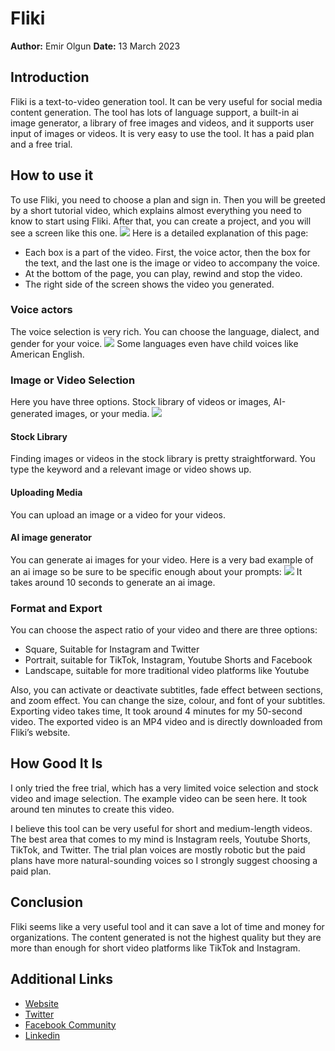 # Fliki

**Author:** Emir Olgun
**Date:** 13 March 2023

## Introduction

Fliki is a text-to-video generation tool. It can be very useful for social media content generation. The tool has lots of language support, a built-in ai image generator, a library of free images and videos, and it supports user input of images or videos. It is very easy to use the tool. It has a paid plan and a free trial.

## How to use it

To use Fliki, you need to choose a plan and sign in. Then you will be greeted by a short tutorial video, which explains almost everything you need to know to start using Fliki. After that, you can create a project, and you will see a screen like this one.
![](https://i.imgur.com/mzvoIep.jpg)
Here is a detailed explanation of this page:
- Each box is a part of the video. First, the voice actor, then the box for the text, and the last one is the image or video to accompany the voice.
- At the bottom of the page, you can play, rewind and stop the video.
- The right side of the screen shows the video you generated.

### Voice actors

The voice selection is very rich. You can choose the language, dialect, and gender for your voice.
![](https://i.imgur.com/WT6F7nk.png)
Some languages even have child voices like American English.

### Image or Video Selection
Here you have three options. Stock library of videos or images, AI-generated images, or your media.
![](https://i.imgur.com/1XjjpB5.jpg)

#### Stock Library

Finding images or videos in the stock library is pretty straightforward. You type the keyword and a relevant image or video shows up.

#### Uploading Media

You can upload an image or a video for your videos.

#### AI image generator

You can generate ai images for your video.
Here is a very bad example of an ai image so be sure to be specific enough about your prompts:
![](https://i.imgur.com/jnfPoGr.png)
It takes around 10 seconds to generate an ai image.

### Format and Export

You can choose the aspect ratio of your video and there are three options:
- Square, Suitable for Instagram and Twitter
- Portrait, suitable for TikTok, Instagram, Youtube Shorts and Facebook
- Landscape, suitable for more traditional video platforms like Youtube

Also, you can activate or deactivate subtitles, fade effect between sections, and zoom effect. You can change the size, colour, and font of your subtitles.
Exporting video takes time, It took around 4 minutes for my 50-second video. The exported video is an MP4 video and is directly downloaded from Fliki’s website.

## How Good It Is

I only tried the free trial, which has a very limited voice selection and stock video and image selection. The example video can be seen here. It took around ten minutes to create this video.

I believe this tool can be very useful for short and medium-length videos. The best area that comes to my mind is Instagram reels, Youtube Shorts, TikTok, and Twitter. The trial plan voices are mostly robotic but the paid plans have more natural-sounding voices so I strongly suggest choosing a paid plan.

## Conclusion

Fliki seems like a very useful tool and it can save a lot of time and money for organizations. The content generated is not the highest quality but they are more than enough for short video platforms like TikTok and Instagram.

## Additional Links

- [Website](https://fliki.ai)
- [Twitter](https://twitter.com/fliki_ai)
- [Facebook Community](https://www.facebook.com/groups/flikiai)
- [Linkedin](https://www.linkedin.com/company/fliki/)